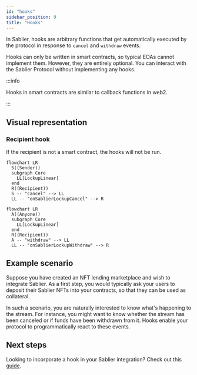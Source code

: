 ```yaml
---
id: "hooks"
sidebar_position: 9
title: "Hooks"
---
```


In Sablier, hooks are arbitrary functions that get automatically executed by the protocol in response to `cancel` and
`withdraw` events.

Hooks can only be written in smart contracts, so typical EOAs cannot implement them. However, they are entirely
optional. You can interact with the Sablier Protocol without implementing any hooks.

:::info

Hooks in smart contracts are similar to callback functions in web2.

:::

## Visual representation

### Recipient hook

If the recipient is not a smart contract, the hooks will not be run.

```mermaid
flowchart LR
  S((Sender))
  subgraph Core
    LL[LockupLinear]
  end
  R((Recipient))
  S -- "cancel" --> LL
  LL -- "onSablierLockupCancel" --> R
```

```mermaid
flowchart LR
  A((Anyone))
  subgraph Core
    LL[LockupLinear]
  end
  R((Recipient))
  A -- "withdraw" --> LL
  LL -- "onSablierLockupWithdraw" --> R
```

## Example scenario

Suppose you have created an NFT lending marketplace and wish to integrate Sablier. As a first step, you would typically
ask your users to deposit their Sablier NFTs into your contracts, so that they can be used as collateral.

In such a scenario, you are naturally interested to know what's happening to the stream. For instance, you might want to
know whether the stream has been canceled or if funds have been withdrawn from it. Hooks enable your protocol to
programmatically react to these events.

## Next steps

Looking to incorporate a hook in your Sablier integration? Check out this [guide](/contracts/v2/guides/hooks).
